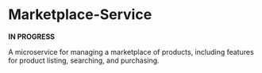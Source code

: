 # Marketplace-Service

**IN PROGRESS**

A microservice for managing a marketplace of products, including features for product listing, searching, and purchasing.